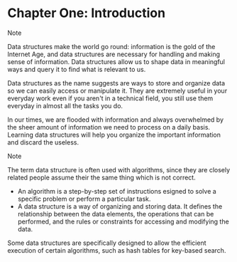 # Chapter One: Introduction

> [!NOTE]
> Data structures make the world go round: information is the gold of the Internet Age, and data structures are necessary for handling and making sense of information. Data structures allow us to shape data in meaningful ways and query it to find what is relevant to us.

Data structures as the name suggests are ways to store and organize data so we can easily access or manipulate it. They are extremely useful in your everyday work even if you aren't in a technical field, you still use them everyday in almost all the tasks you do.

In our times, we are flooded with information and always overwhelmed by the sheer amount of information we need to process on a daily basis. Learning data structures will help you organize the important information and discard the useless.

> [!NOTE]
> The term data structure is often used with algorithms, since they are closely related people assume their the same thing which is not correct.
> 
> - An algorithm is a step-by-step set of instructions esigned to solve a specific problem or perform a particular task.
> - A data structure is a way of organizing and storing data. It defines the relationship between the data elements, the operations that can be performed, and the rules or constraints for accessing and modifying the data.
> 
> Some data structures are specifically designed to allow the efficient execution of certain algorithms, such as hash tables for key-based search.








